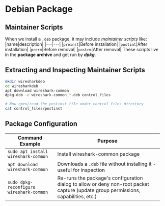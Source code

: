 # Debian Package

## Maintainer Scripts
When we install a `.deb` package, it may include *maintainer scripts* like:
|name|description|
|---|---|
|`preinst`|Before installation|
|`postint`|After installation|
|`prerm`|Before removal|
|`postrm`|After removal|
These scripts live in the **package archive** and get run by ***dpkg***.

## Extracting and Inspecting Maintainer Scripts
```bash
mkdir wiresharkdeb
cd wiresharkdeb
apt download wireshark-common
dpkg-deb -e wireshark-common_*.deb control_files

# Now open/read the postinst file under control_files directory
cat control_files/postinst
```

## Package Configuration
|Command Example|Purpose|
|---|---|
|`sudo apt install wireshark-common`|Install wireshark-common package|
|`apt download wireshark-common`|Downloads a `.deb` file without installing it - useful for inspection|
|`sudo dpkg-reconfigure wireshark-common`|Re-runs the package's configuration dialog to allow or deny non-root packet capture (update group permissions, capabilities, etc.)|
